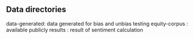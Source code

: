 ## Data directories
data-generated: data generated for bias and unbias testing
equity-corpus : available publicly
results : result of sentiment calculation
